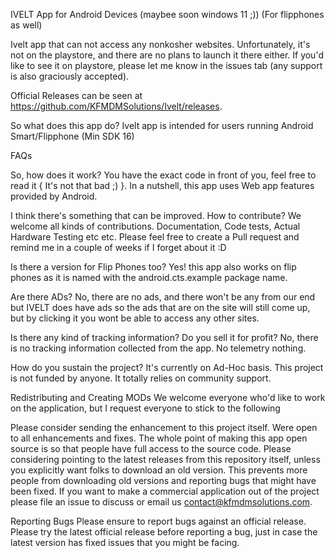 IVELT App for Android Devices (maybee soon windows 11 ;)) (For flipphones as well)

Ivelt app that can not access any nonkosher websites. Unfortunately, it's not on the playstore, and there are no plans to launch it there either. If you'd like to see it on playstore, please let me know in the issues tab (any support is also graciously accepted).

Official Releases can be seen at https://github.com/KFMDMSolutions/Ivelt/releases.


So what does this app do?
Ivelt app is intended for users running Android Smart/Flipphone (Min SDK 16)


FAQs

So, how does it work? You have the exact code in front of you, feel free to read it { It's not that bad ;) }. In a nutshell, this app uses Web app features provided by Android.

I think there's something that can be improved. How to contribute? We welcome all kinds of contributions. Documentation, Code tests, Actual Hardware Testing etc etc. Please feel free to create a Pull request and remind me in a couple of weeks if I forget about it :D

Is there a version for Flip Phones too? Yes! this app also works on flip phones as it is named with the android.cts.example package name.

Are there ADs? No, there are no ads, and there won't be any from our end but IVELT does have ads so the ads that are on the site will still come up, but by clicking it you wont be able to access any other sites.

Is there any kind of tracking information? Do you sell it for profit? No, there is no tracking information collected from the app. No telemetry nothing.

How do you sustain the project? It's currently on Ad-Hoc basis. This project is not funded by anyone. It totally relies on community support.


Redistributing and Creating MODs
We welcome everyone who'd like to work on the application, but I request everyone to stick to the following

Please consider sending the enhancement to this project itself. Were open to all enhancements and fixes. The whole point of making this app open source is so that people have full access to the source code.
Please considering pointing to the latest releases from this repository itself, unless you explicitly want folks to download an old version. This prevents more people from downloading old versions and reporting bugs that might have been fixed.
If you want to make a commercial application out of the project please file an issue to discuss or email us contact@kfmdmsolutions.com.

Reporting Bugs
Please ensure to report bugs against an official release. Please try the latest official release before reporting a bug, just in case the latest version has fixed issues that you might be facing.

